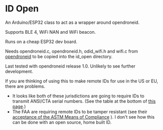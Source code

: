 # ID Open
An Arduino/ESP32 class to act as a wrapper around opendroneid.

Supports BLE 4, WiFi NAN and WiFi beacon.

Runs on a cheap ESP32 dev board.

Needs opendroneid.c, opendroneid.h, odid_wifi.h and wifi.c from [opendroneid](https://github.com/opendroneid/opendroneid-core-c/tree/master/libopendroneid) to be copied into the id_open directory.

Last tested with opendroneid release 1.0. Unlikely to see further development.

If you are thinking of using this to make remote IDs for use in the US or EU, there are problems.
  * It looks like both of these jurisdictions are going to require IDs to transmit ANSI/CTA serial numbers. (See the table at the bottom of [this page](https://github.com/opendroneid/opendroneid-core-c/).)
  * The FAA are requiring remote IDs to be tamper resistant (see their [acceptance of the ASTM Means of Compliance](https://www.federalregister.gov/documents/2022/08/11/2022-16997/accepted-means-of-compliance-remote-identification-of-unmanned-aircraft) ). I don't see how this can be done with an open source, home built ID.

